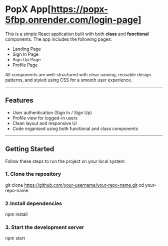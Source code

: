 # PopX App[https://popx-5fbp.onrender.com/login-page]

This is a simple React application built with both **class** and **functional** components. The app includes the following pages:

- Landing Page  
- Sign In Page  
- Sign Up Page  
- Profile Page  

All components are well-structured with clear naming, reusable design patterns, and styled using CSS for a smooth user experience.

---

## Features

- User authentication (Sign In / Sign Up)
- Profile view for logged-in users
- Clean layout and responsive UI
- Code organised using both functional and class components

---

## Getting Started

Follow these steps to run the project on your local system:

### 1. Clone the repository

git clone https://github.com/your-username/your-repo-name.git
cd your-repo-name

### 2.Install dependencies

npm install <package name>

### 3.  Start the development server

npm start
